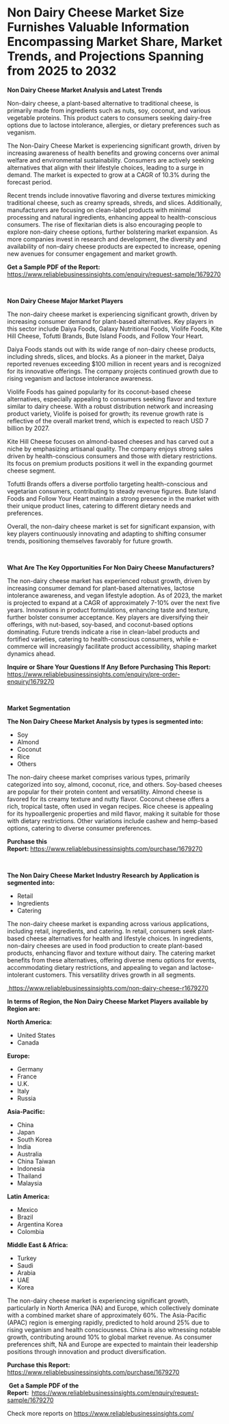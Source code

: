 <p><h1>Non Dairy Cheese Market Size Furnishes Valuable Information Encompassing Market Share, Market Trends, and Projections Spanning from 2025 to 2032</h1></p><p><strong>Non Dairy Cheese Market Analysis and Latest Trends</strong></p>
<p><p>Non-dairy cheese, a plant-based alternative to traditional cheese, is primarily made from ingredients such as nuts, soy, coconut, and various vegetable proteins. This product caters to consumers seeking dairy-free options due to lactose intolerance, allergies, or dietary preferences such as veganism.</p><p>The Non-Dairy Cheese Market is experiencing significant growth, driven by increasing awareness of health benefits and growing concerns over animal welfare and environmental sustainability. Consumers are actively seeking alternatives that align with their lifestyle choices, leading to a surge in demand. The market is expected to grow at a CAGR of 10.3% during the forecast period. </p><p>Recent trends include innovative flavoring and diverse textures mimicking traditional cheese, such as creamy spreads, shreds, and slices. Additionally, manufacturers are focusing on clean-label products with minimal processing and natural ingredients, enhancing appeal to health-conscious consumers. The rise of flexitarian diets is also encouraging people to explore non-dairy cheese options, further bolstering market expansion. As more companies invest in research and development, the diversity and availability of non-dairy cheese products are expected to increase, opening new avenues for consumer engagement and market growth.</p></p>
<p><strong>Get a Sample PDF of the Report:&nbsp;</strong> <a href="https://www.reliablebusinessinsights.com/enquiry/request-sample/1679270?utm_campaign=2317&utm_medium=2&utm_source=Github&utm_content=ia&utm_term=14022025&utm_id=non-dairy-cheese">https://www.reliablebusinessinsights.com/enquiry/request-sample/1679270</a></p>
<p>&nbsp;</p>
<p><strong>Non Dairy Cheese Major Market Players</strong></p>
<p><p>The non-dairy cheese market is experiencing significant growth, driven by increasing consumer demand for plant-based alternatives. Key players in this sector include Daiya Foods, Galaxy Nutritional Foods, Violife Foods, Kite Hill Cheese, Tofutti Brands, Bute Island Foods, and Follow Your Heart.</p><p>Daiya Foods stands out with its wide range of non-dairy cheese products, including shreds, slices, and blocks. As a pioneer in the market, Daiya reported revenues exceeding $100 million in recent years and is recognized for its innovative offerings. The company projects continued growth due to rising veganism and lactose intolerance awareness.</p><p>Violife Foods has gained popularity for its coconut-based cheese alternatives, especially appealing to consumers seeking flavor and texture similar to dairy cheese. With a robust distribution network and increasing product variety, Violife is poised for growth; its revenue growth rate is reflective of the overall market trend, which is expected to reach USD 7 billion by 2027.</p><p>Kite Hill Cheese focuses on almond-based cheeses and has carved out a niche by emphasizing artisanal quality. The company enjoys strong sales driven by health-conscious consumers and those with dietary restrictions. Its focus on premium products positions it well in the expanding gourmet cheese segment.</p><p>Tofutti Brands offers a diverse portfolio targeting health-conscious and vegetarian consumers, contributing to steady revenue figures. Bute Island Foods and Follow Your Heart maintain a strong presence in the market with their unique product lines, catering to different dietary needs and preferences.</p><p>Overall, the non-dairy cheese market is set for significant expansion, with key players continuously innovating and adapting to shifting consumer trends, positioning themselves favorably for future growth.</p></p>
<p>&nbsp;</p>
<p><strong>What Are The Key Opportunities For Non Dairy Cheese Manufacturers?</strong></p>
<p><p>The non-dairy cheese market has experienced robust growth, driven by increasing consumer demand for plant-based alternatives, lactose intolerance awareness, and vegan lifestyle adoption. As of 2023, the market is projected to expand at a CAGR of approximately 7-10% over the next five years. Innovations in product formulations, enhancing taste and texture, further bolster consumer acceptance. Key players are diversifying their offerings, with nut-based, soy-based, and coconut-based options dominating. Future trends indicate a rise in clean-label products and fortified varieties, catering to health-conscious consumers, while e-commerce will increasingly facilitate product accessibility, shaping market dynamics ahead.</p></p>
<p><strong>Inquire or Share Your Questions If Any Before Purchasing This Report:</strong> <a href="https://www.reliablebusinessinsights.com/enquiry/pre-order-enquiry/1679270?utm_campaign=2317&utm_medium=2&utm_source=Github&utm_content=ia&utm_term=14022025&utm_id=non-dairy-cheese">https://www.reliablebusinessinsights.com/enquiry/pre-order-enquiry/1679270</a></p>
<p>&nbsp;</p>
<p><strong>Market Segmentation</strong></p>
<p><strong>The Non Dairy Cheese Market Analysis by types is segmented into:</strong></p>
<p><ul><li>Soy</li><li>Almond</li><li>Coconut</li><li>Rice</li><li>Others</li></ul></p>
<p><p>The non-dairy cheese market comprises various types, primarily categorized into soy, almond, coconut, rice, and others. Soy-based cheeses are popular for their protein content and versatility. Almond cheese is favored for its creamy texture and nutty flavor. Coconut cheese offers a rich, tropical taste, often used in vegan recipes. Rice cheese is appealing for its hypoallergenic properties and mild flavor, making it suitable for those with dietary restrictions. Other variations include cashew and hemp-based options, catering to diverse consumer preferences.</p></p>
<p><strong>Purchase this Report:&nbsp;</strong><a href="https://www.reliablebusinessinsights.com/purchase/1679270?utm_campaign=2317&utm_medium=2&utm_source=Github&utm_content=ia&utm_term=14022025&utm_id=non-dairy-cheese">https://www.reliablebusinessinsights.com/purchase/1679270</a></p>
<p>&nbsp;</p>
<p><strong>The Non Dairy Cheese Market Industry Research by Application is segmented into:</strong></p>
<p><ul><li>Retail</li><li>Ingredients</li><li>Catering</li></ul></p>
<p><p>The non-dairy cheese market is expanding across various applications, including retail, ingredients, and catering. In retail, consumers seek plant-based cheese alternatives for health and lifestyle choices. In ingredients, non-dairy cheeses are used in food production to create plant-based products, enhancing flavor and texture without dairy. The catering market benefits from these alternatives, offering diverse menu options for events, accommodating dietary restrictions, and appealing to vegan and lactose-intolerant customers. This versatility drives growth in all segments.</p></p>
<p><a href="https://www.reliablebusinessinsights.com/non-dairy-cheese-r1679270?utm_campaign=2317&utm_medium=2&utm_source=Github&utm_content=ia&utm_term=14022025&utm_id=non-dairy-cheese">&nbsp;https://www.reliablebusinessinsights.com/non-dairy-cheese-r1679270</a></p>
<p><strong>In terms of Region, the Non Dairy Cheese Market Players available by Region are:</strong></p>
<p>
    <p> <strong> North America: </strong>
        <ul>
            <li>United States</li>
            <li>Canada</li>
        </ul>
        </p> 
    <p> <strong> Europe: </strong>
        <ul>
            <li>Germany</li>
            <li>France</li>
            <li>U.K.</li>
            <li>Italy</li>
            <li>Russia</li>
        </ul>
        </p> 
    <p> <strong> Asia-Pacific: </strong>
        <ul>
            <li>China</li>
            <li>Japan</li>
            <li>South Korea</li>
            <li>India</li>
            <li>Australia</li>
            <li>China Taiwan</li>
            <li>Indonesia</li>
            <li>Thailand</li>
            <li>Malaysia</li>
        </ul>
        </p> 
    <p> <strong> Latin America: </strong>
        <ul>
            <li>Mexico</li>
            <li>Brazil</li>
            <li>Argentina Korea</li>
            <li>Colombia</li>
        </ul>
        </p> 
    <p> <strong> Middle East & Africa: </strong>
        <ul>
            <li>Turkey</li>
            <li>Saudi</li>
            <li>Arabia</li>
            <li>UAE</li>
            <li>Korea</li>
        </ul>
    </p>
    </p>
<p><p>The non-dairy cheese market is experiencing significant growth, particularly in North America (NA) and Europe, which collectively dominate with a combined market share of approximately 60%. The Asia-Pacific (APAC) region is emerging rapidly, predicted to hold around 25% due to rising veganism and health consciousness. China is also witnessing notable growth, contributing around 10% to global market revenue. As consumer preferences shift, NA and Europe are expected to maintain their leadership positions through innovation and product diversification.</p></p>
<p><strong>Purchase this Report: </strong><a href="https://www.reliablebusinessinsights.com/purchase/1679270?utm_campaign=2317&utm_medium=2&utm_source=Github&utm_content=ia&utm_term=14022025&utm_id=non-dairy-cheese">https://www.reliablebusinessinsights.com/purchase/1679270</a></p>
<p>&nbsp;<strong>Get a Sample PDF of the Report:&nbsp;&nbsp;</strong><a href="https://www.reliablebusinessinsights.com/enquiry/request-sample/1679270?utm_campaign=2317&utm_medium=2&utm_source=Github&utm_content=ia&utm_term=14022025&utm_id=non-dairy-cheese">https://www.reliablebusinessinsights.com/enquiry/request-sample/1679270</a></p>
<p><strong></strong></p>
<p>Check more reports on <a href="https://www.reliablebusinessinsights.com/?utm_campaign=2317&utm_medium=2&utm_source=Github&utm_content=ia&utm_term=14022025&utm_id=non-dairy-cheese">https://www.reliablebusinessinsights.com/</a></p>